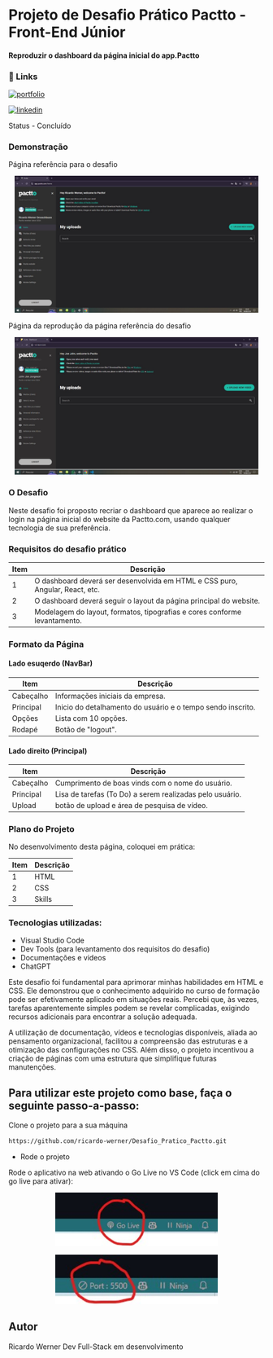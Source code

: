 # Projeto de Desafio Prático Pactto - Front-End Júnior

#### Reproduzir o dashboard da página inicial do app.Pactto

### 🔗 Links
[![portfolio](https://img.shields.io/badge/my_portfolio-000?style=for-the-badge&logo=ko-fi&logoColor=white)](https://github.com/ricardo-werner)

[![linkedin](https://img.shields.io/badge/linkedin-0A66C2?style=for-the-badge&logo=linkedin&logoColor=white)](https://www.linkedin.com/in/ricardo-werner)


Status - Concluído

### Demonstração

Página referência para o desafio
<p align="center">
  <img width="480" src="assets/to_readme/pactto_app.jpg">
</p>

Página da reprodução da página referência do desafio
<p align="center">
  <img width="480" src="assets/to_readme/pactto_recriacao.jpg">
</p>


### O Desafio
Neste desafio foi proposto recriar o dashboard que aparece ao realizar o login na página inicial do website da Pactto.com, usando qualquer tecnologia de sua preferência.

### Requisitos do desafio prático

| Item  | Descrição                                            
| ----- | -----------------------------------------------------------------------------|
|  1    |  O dashboard deverá ser desenvolvida em HTML e CSS puro, Angular, React, etc.|  
|  2    |  O dashboard deverá seguir o layout da página principal do website.          |
|  3    |  Modelagem do layout, formatos, tipografias e cores conforme levantamento.   |


### Formato da Página

#### Lado esuqerdo (NavBar)

| Item        | Descrição                                            
| ------------| ------------------------------------------------------------|
|  Cabeçalho  | Informações iniciais da empresa.                            |
|  Principal  | Inicio do detalhamento do usuário e o tempo sendo inscrito. |
|  Opções     | Lista com 10 opções.                                        |
|  Rodapé     | Botão de "logout".                                          |

#### Lado direito (Principal)

| Item        | Descrição                                            
| ------------| --------------------------------------------------------|
|  Cabeçalho  | Cumprimento de boas vinds com o nome do usuário.        |
|  Principal  | Lisa de tarefas (To Do) a serem realizadas pelo usuário.|
|  Upload     | botão de upload e área de pesquisa de vídeo.            |


### Plano do Projeto

No desenvolvimento desta página, coloquei em prática:

| Item  | Descrição                                            
| ----- | ------------- |
|  1    |  HTML         |
|  2    |  CSS          |
|  3    |  Skills       |

### Tecnologias utilizadas:

- Visual Studio Code
- Dev Tools (para levantamento dos requisitos do desafio)
- Documentações e videos
- ChatGPT


Este desafio foi fundamental para aprimorar minhas habilidades em HTML e CSS.
Ele demonstrou que o conhecimento adquirido no curso de formação pode ser efetivamente aplicado em situações reais. Percebi que, às vezes, tarefas aparentemente simples podem se revelar complicadas, exigindo recursos adicionais para encontrar a solução adequada.

A utilização de documentação, vídeos e tecnologias disponíveis, aliada ao pensamento organizacional, facilitou a compreensão das estruturas e a otimização das configurações no CSS. Além disso, o projeto incentivou a criação de páginas com uma estrutura que simplifique futuras manutenções.

## Para utilizar este projeto como base, faça o seguinte passo-a-passo:

Clone o projeto para a sua máquina
```bash
https://github.com/ricardo-werner/Desafio_Pratico_Pactto.git
```
- Rode o projeto

Rode o aplicativo na web ativando o Go Live no VS Code (click em cima do go live para ativar):
<p align="center">
  <img width="320" src="assets/to_readme/GoLive.jpg"
</p>

<p align="center">
  <img width="320" src="assets/to_readme/GoLiveOn.jpg"
</p>


## Autor

Ricardo Werner
Dev Full-Stack em desenvolvimento
